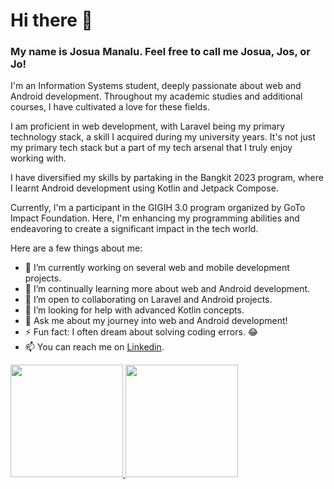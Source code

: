 # Hi there 👋

### My name is Josua Manalu. Feel free to call me Josua, Jos, or Jo!

I'm an Information Systems student, deeply passionate about web and Android development. Throughout my academic studies and additional courses, I have cultivated a love for these fields.

I am proficient in web development, with Laravel being my primary technology stack, a skill I acquired during my university years. It's not just my primary tech stack but a part of my tech arsenal that I truly enjoy working with.

I have diversified my skills by partaking in the Bangkit 2023 program, where I learnt Android development using Kotlin and Jetpack Compose.

Currently, I'm a participant in the GIGIH 3.0 program organized by GoTo Impact Foundation. Here, I'm enhancing my programming abilities and endeavoring to create a significant impact in the tech world.

Here are a few things about me:

-   🔭 I’m currently working on several web and mobile development projects.
-   🌱 I’m continually learning more about web and Android development.
-   👯 I’m open to collaborating on Laravel and Android projects.
-   🤔 I’m looking for help with advanced Kotlin concepts.
-   💬 Ask me about my journey into web and Android development!
-   ⚡ Fun fact: I often dream about solving coding errors. 😂
-   📫 You can reach me on [Linkedin](https://www.linkedin.com/in/josua-manalu-5b66a0207/).

<p align="left">
<a href="https://github.com/JosuaMnl">
    <img height="180em" src="https://github-readme-stats.vercel.app/api/top-langs/?username=JosuaMnl&layout=compact&theme=dark"/>
    <img height="180em" src="https://github-readme-stats-eight-theta.vercel.app/api?username=JosuaMnl&show_icons=true&theme=dark&include_all_commits=true&count_private=trueue&count_private=true"/>
</a>
</p>
